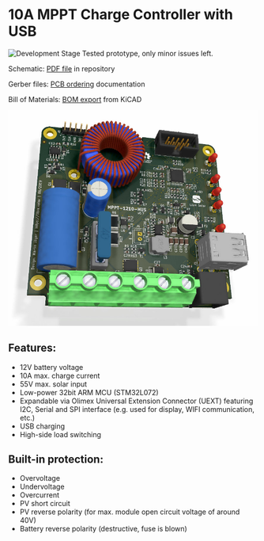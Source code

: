# 10A MPPT Charge Controller with USB

![Development Stage](https://img.shields.io/badge/development%20stage-release%20candidate-yellow.svg) Tested prototype, only minor issues left.

Schematic: [PDF file](mppt-1210-hus.pdf) in repository

Gerber files: [PCB ordering](http://libre.solar/docs/pcb_ordering) documentation

Bill of Materials: [BOM export](http://libre.solar/docs/bom) from KiCAD

![Charge controller PCB](mppt-1210-hus.jpg)

## Features:
- 12V battery voltage
- 10A max. charge current
- 55V max. solar input
- Low-power 32bit ARM MCU (STM32L072)
- Expandable via Olimex Universal Extension Connector (UEXT) featuring
   I2C, Serial and SPI interface (e.g. used for display, WIFI communication, etc.)
- USB charging
- High-side load switching


## Built-in protection:
- Overvoltage
- Undervoltage
- Overcurrent
- PV short circuit
- PV reverse polarity (for max. module open circuit voltage of around 40V)
- Battery reverse polarity (destructive, fuse is blown)
